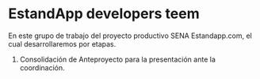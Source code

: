 # EstandApp developers teem
En este grupo de trabajo del proyecto productivo SENA  Estandapp.com, el cual desarrollaremos por etapas.

1. Consolidación de Anteproyecto para la presentación ante la coordinación.
